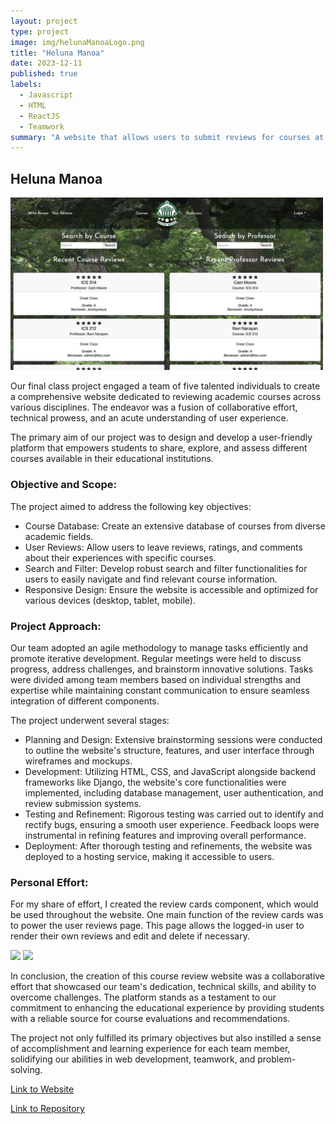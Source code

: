 ```yaml
---
layout: project
type: project
image: img/helunaManoaLogo.png
title: "Heluna Manoa"
date: 2023-12-11
published: true
labels:
  - Javascript
  - HTML
  - ReactJS
  - Teamwork
summary: "A website that allows users to submit reviews for courses at UH Manoa"
---
```

## Heluna Manoa

<img src="../img/helunaHome.png" width="500">

Our final class project engaged a team of five talented individuals to create a comprehensive website dedicated to reviewing academic courses across various disciplines. The endeavor was a fusion of collaborative effort, technical prowess, and an acute understanding of user experience.

The primary aim of our project was to design and develop a user-friendly platform that empowers students to share, explore, and assess different courses available in their educational institutions.

### Objective and Scope:

The project aimed to address the following key objectives:

- Course Database: Create an extensive database of courses from diverse academic fields.
- User Reviews: Allow users to leave reviews, ratings, and comments about their experiences with specific courses.
- Search and Filter: Develop robust search and filter functionalities for users to easily navigate and find relevant course information.
- Responsive Design: Ensure the website is accessible and optimized for various devices (desktop, tablet, mobile).

### Project Approach:

Our team adopted an agile methodology to manage tasks efficiently and promote iterative development. Regular meetings were held to discuss progress, address challenges, and brainstorm innovative solutions. Tasks were divided among team members based on individual strengths and expertise while maintaining constant communication to ensure seamless integration of different components.

The project underwent several stages:

- Planning and Design: Extensive brainstorming sessions were conducted to outline the website's structure, features, and user interface through wireframes and mockups.
- Development: Utilizing HTML, CSS, and JavaScript alongside backend frameworks like Django, the website's core functionalities were implemented, including database management, user authentication, and review submission systems.
- Testing and Refinement: Rigorous testing was carried out to identify and rectify bugs, ensuring a smooth user experience. Feedback loops were instrumental in refining features and improving overall performance.
- Deployment: After thorough testing and refinements, the website was deployed to a hosting service, making it accessible to users.

### Personal Effort:
For my share of effort, I created the review cards component, which would be used throughout the website. One main function of the review cards was to power the user reviews page. This page allows the logged-in user to render their own reviews and edit and delete if necessary.

<img src="../img/helunaYourReviews.png" width="500">

<img src="../img/helunaEditReview.png" width="500">

In conclusion, the creation of this course review website was a collaborative effort that showcased our team's dedication, technical skills, and ability to overcome challenges. The platform stands as a testament to our commitment to enhancing the educational experience by providing students with a reliable source for course evaluations and recommendations.

The project not only fulfilled its primary objectives but also instilled a sense of accomplishment and learning experience for each team member, solidifying our abilities in web development, teamwork, and problem-solving.

<a href = "https://helunamanoa.info">Link to Website<a>

<a href = "https://github.com/heluna-manoa/heluna-manoa">Link to Repository<a>
